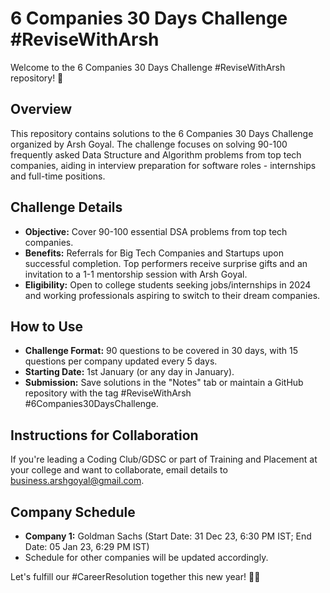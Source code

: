 # 6 Companies 30 Days Challenge #ReviseWithArsh

Welcome to the 6 Companies 30 Days Challenge #ReviseWithArsh repository! 🚀

## Overview
This repository contains solutions to the 6 Companies 30 Days Challenge organized by Arsh Goyal. The challenge focuses on solving 90-100 frequently asked Data Structure and Algorithm problems from top tech companies, aiding in interview preparation for software roles - internships and full-time positions.

## Challenge Details
- **Objective:** Cover 90-100 essential DSA problems from top tech companies.
- **Benefits:** Referrals for Big Tech Companies and Startups upon successful completion. Top performers receive surprise gifts and an invitation to a 1-1 mentorship session with Arsh Goyal.
- **Eligibility:** Open to college students seeking jobs/internships in 2024 and working professionals aspiring to switch to their dream companies.

## How to Use
- **Challenge Format:** 90 questions to be covered in 30 days, with 15 questions per company updated every 5 days.
- **Starting Date:** 1st January (or any day in January).
- **Submission:** Save solutions in the "Notes" tab or maintain a GitHub repository with the tag #ReviseWithArsh #6Companies30DaysChallenge.

## Instructions for Collaboration
If you're leading a Coding Club/GDSC or part of Training and Placement at your college and want to collaborate, email details to business.arshgoyal@gmail.com.

## Company Schedule
- **Company 1:** Goldman Sachs (Start Date: 31 Dec 23, 6:30 PM IST; End Date: 05 Jan 23, 6:29 PM IST)
- Schedule for other companies will be updated accordingly.

Let's fulfill our #CareerResolution together this new year! 💪🔥
